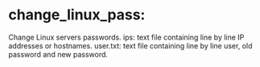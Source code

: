 # change_linux_pass:

Change Linux servers passwords. ips: text file containing line by line IP addresses or hostnames. user.txt: text file containing line by line user, old password and new password.
